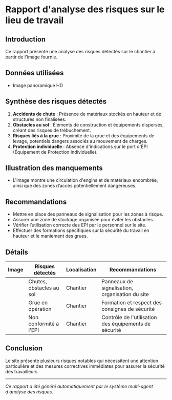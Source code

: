 # Rapport d'analyse des risques sur le lieu de travail

## Introduction
Ce rapport présente une analyse des risques détectés sur le chantier à partir de l'image fournie.

## Données utilisées
- Image panoramique HD

## Synthèse des risques détectés
1. **Accidents de chute** : Présence de matériaux stockés en hauteur et de structures non finalisées.
2. **Obstacles au sol** : Éléments de construction et équipements dispersés, créant des risques de trébuchement.
3. **Risques liés à la grue** : Proximité de la grue et des équipements de levage, potentiels dangers associés au mouvement de charges.
4. **Protection individuelle** : Absence d'indications sur le port d'ÉPI (Équipement de Protection Individuelle).

## Illustration des manquements
- L'image montre une circulation d'engins et de matériaux encombrée, ainsi que des zones d’accès potentiellement dangereuses. 

## Recommandations
- Mettre en place des panneaux de signalisation pour les zones à risque.
- Assurer une zone de stockage organisée pour éviter les obstacles.
- Vérifier l’utilisation correcte des EPI par le personnel sur le site.
- Effectuer des formations spécifiques sur la sécurité du travail en hauteur et le maniement des grues.

## Détails
| Image | Risques détectés           | Localisation | Recommandations                                      |
|-------|----------------------------|--------------|-----------------------------------------------------|
|       | Chutes, obstacles au sol   | Chantier     | Panneaux de signalisation, organisation du site     |
|       | Grue en opération          | Chantier     | Formation et respect des consignes de sécurité      |
|       | Non conformité à l'EPI     | Chantier     | Contrôle de l'utilisation des équipements de sécurité|

## Conclusion
Le site présente plusieurs risques notables qui nécessitent une attention particulière et des mesures correctives immédiates pour assurer la sécurité des travailleurs.

---
*Ce rapport a été généré automatiquement par le système multi-agent d'analyse des risques.*